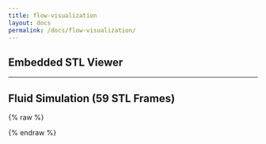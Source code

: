 ```yaml
---
title: flow-visualization
layout: docs
permalink: /docs/flow-visualization/
---
```


## Embedded STL Viewer  
<div id="stl-demo"></div>

---

## Fluid Simulation (59 STL Frames)  
<div id="fluid-demo"></div>

{% raw %}
<!-- 1) Three.js & all controls & loaders -->
<script type="module" src="{{ '/assets/js/init-three-global.js' | relative_url }}"></script>

<!-- 2) Viewer modules -->
<script type="module" src="{{ '/assets/js/stl-viewer.js'      | relative_url }}"></script>
<script type="module" src="{{ '/assets/js/fluidsimviewer.js'  | relative_url }}"></script>

<!-- 3) FlowVisualization wrapper (IIFE) -->
<script src="{{ '/assets/js/flow-visualization.js' | relative_url }}"></script>

<!-- 4) Page-specific bootstrap -->
<script>
  FlowVisualization.staticViewer(
    'stl-demo',
    '{{ "/assets/models/example.stl" | relative_url }}',
    { color: 0xfacc15, cameraZ: 150 }
  );

  FlowVisualization.fluidViewer(
    'fluid-demo',
    '{{ "/assets/models/airways/outlet" | relative_url }}',
    59,
    { color: 0x1caaff, cameraZ: 120, frameDelay: 200 }
  );
</script>
{% endraw %}
